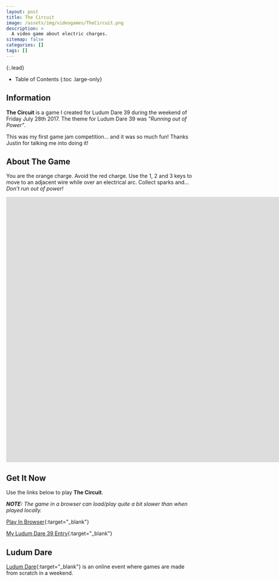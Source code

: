 ```yaml
---
layout: post
title: The Circuit
image: /assets/img/videogames/TheCircuit.png
description: >
  A video game about electric charges.
sitemap: false
categories: []
tags: []
---
```


{:.lead}

- Table of Contents
{:toc .large-only}

## Information

**The Circuit** is a game I created for Ludum Dare 39 during the weekend of Friday July 28th 2017.  The theme for Ludum Dare 39 was *"Running out of Power"*.  

This was my first game jam competition... and it was so much fun!  Thanks Justin for talking me into doing it!

## About The Game

You are the orange charge. Avoid the red charge. Use the 1, 2 and 3 keys to move to an adjacent wire while over an electrical arc. Collect sparks and… *Don’t run out of power!*

<div class="lead aspect-ratio sixteen-nine">

<iframe width="1903" height="711" src="https://www.youtube.com/embed/ThZAVO8edTI" frameborder="0" allow="accelerometer; autoplay; clipboard-write; encrypted-media; gyroscope; picture-in-picture" allowfullscreen></iframe>

</div>

## Get It Now

Use the links below to play **The Circuit**.

***NOTE:***  *The game in a browser can load/play quite a bit slower than when played locally.*

[Play In Browser](https://jeffreychaplin.github.io/){:target="_blank"}

[My Ludum Dare 39 Entry](https://ldjam.com/events/ludum-dare/39/the-circuit){:target="_blank"}

## Ludum Dare

[Ludum Dare](https://ldjam.com/){:target="_blank"} is an online event where games are made from scratch in a weekend.
